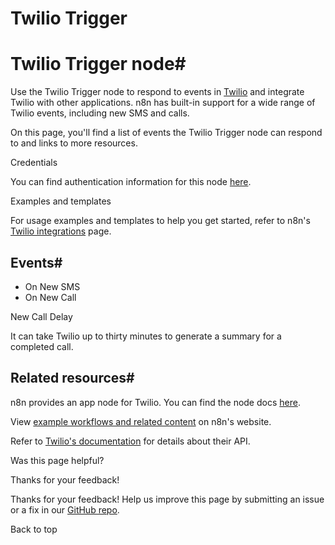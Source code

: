 # Twilio Trigger

[ ](https://github.com/n8n-io/n8n-docs/edit/main/docs/integrations/builtin/trigger-nodes/n8n-nodes-base.twiliotrigger.md "Edit this page")

# Twilio Trigger node#

Use the Twilio Trigger node to respond to events in [Twilio](https://www.twilio.com) and integrate Twilio with other applications. n8n has built-in support for a wide range of Twilio events, including new SMS and calls.

On this page, you'll find a list of events the Twilio Trigger node can respond to and links to more resources.

Credentials

You can find authentication information for this node [here](../../credentials/twilio/).

Examples and templates

For usage examples and templates to help you get started, refer to n8n's [Twilio integrations](https://n8n.io/integrations/twilio-trigger/) page.

## Events#

  * On New SMS
  * On New Call



New Call Delay

It can take Twilio up to thirty minutes to generate a summary for a completed call.

## Related resources#

n8n provides an app node for Twilio. You can find the node docs [here](../../app-nodes/n8n-nodes-base.twilio/).

View [example workflows and related content](https://n8n.io/integrations/twilio/) on n8n's website.

Refer to [Twilio's documentation](https://www.twilio.com/docs) for details about their API.

Was this page helpful? 

Thanks for your feedback! 

Thanks for your feedback! Help us improve this page by submitting an issue or a fix in our [GitHub repo](https://github.com/n8n-io/n8n-docs). 

Back to top 
